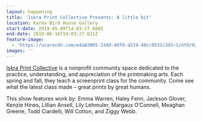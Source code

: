 ```yaml
---
layout: happening
title: 'Iskra Print Collective Presents: A little bit'
location: Karma Bird House Gallery
start-date: 2019-05-09T14:03:27.608Z
end-date: 2019-06-16T14:03:27.621Z
feature-image:
  - 'https://ucarecdn.com/e4a83005-33dd-40f0-a519-48cc9531c3d3~1/nth/0/'
images: ''
---
```

<a href="http://iskraprint.com/" target="_blank">Iskra Print Collective</a> is a nonprofit community space dedicated to the practice, understanding, and appreciation of the printmaking arts. Each spring and fall, they teach a screenprint class for the community. Come see what the latest class made – great prints by great humans.

This show features work by: Emma Warren, Haley Fenn, Jackson Glover, Kenzie Hines, Lillian Ansell, Lily Lehmuler, Margaux O’Connell, Meaghan Greene, Todd Ciardelli, Will Cotton, and Ziggy Webb.
